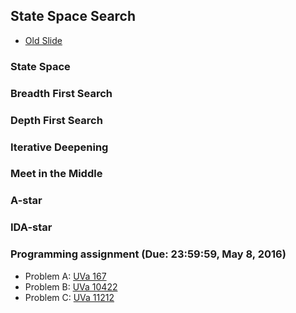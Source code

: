 ## State Space Search

+   [Old Slide](CP2_lec02_state_space_search.pdf)

### State Space

### Breadth First Search

### Depth First Search

### Iterative Deepening

### Meet in the Middle

### A-star

### IDA-star

### Programming assignment (Due: 23:59:59, May 8, 2016)

+   Problem A: [UVa 167](https://uva.onlinejudge.org/external/1/167.pdf)
+   Problem B: [UVa 10422](https://uva.onlinejudge.org/external/104/10422.pdf)
+   Problem C: [UVa 11212](https://uva.onlinejudge.org/external/112/11212.pdf)